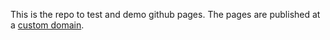 This is the repo to test and demo github pages. 
The pages are published at a [custom domain](https://smartius.de).
